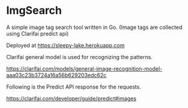 # ImgSearch
A simple image tag search tool written in Go. (Image tags are collected using Clarifai predict api)

Deployed at https://sleepy-lake.herokuapp.com

Clarifai general model is used for recognizing the patterns.

https://clarifai.com/models/general-image-recognition-model-aaa03c23b3724a16a56b629203edc62c

Following is the Predict API response for the requests.

https://clarifai.com/developer/guide/predict#images


